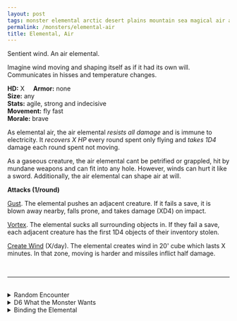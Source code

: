 ```yaml
---
layout: post
tags: monster elemental arctic desert plains mountain sea magical air astral
permalink: /monsters/elemental-air
title: Elemental, Air
---
```


Sentient wind. An air elemental.

Imagine wind moving and shaping itself as if it had its own will. Communicates in hisses and temperature changes.

**HD:** X  &nbsp; &nbsp;  **Armor:** none <br>
**Size:** any <br>
**Stats:** agile, strong and indecisive <br>
**Movement:** fly fast<br>
**Morale:** brave <br>

As elemental air, the air elemental *resists all damage* and is immune to electricity. It *recovers X HP* every round spent only flying and *takes 1D4* damage each round spent not moving.

As a gaseous creature, the air elemental cant be petrified or grappled, hit by mundane weapons and can fit into any hole. However, winds can hurt it like a sword. Additionally, the air elemental can shape air at will.

**Attacks (1/round)**

<ins>Gust</ins>. The elemental pushes an adjacent creature. If it fails a save, it is blown away nearby, falls prone, and takes damage (XD4) on impact.

<ins>Vortex</ins>. The elemental sucks all surrounding objects in. If they fail a save, each adjacent creature has the first 1D4 objects of their inventory stolen.

<ins>Create Wind</ins> (X/day). The elemental creates wind in 20' cube which lasts X minutes. In that zone, moving is harder and missiles inflict half damage.


<br>

---

<br> 

<details markdown="1">
<summary>Random Encounter</summary>

1. **Monster:** 1 air elemental.
1. **Lair:** Arcane maelstrom. <br>	&nbsp; OR <br>	**Omen:** Howling gusts of wind envelop the area.
1. **Spoor:** Everything here has been scattered by wind.
1. **Tracks:** Things in random location, having been blown by the wind.
1. **Trace:** Very windy weather.
1. **Trace:** A bright blue shard from a summoning crystal. 

</details>

<details markdown="1">
<summary>D6 What the Monster Wants </summary>

1. Destroy every static object.
1. Protect the sky.
1. Fight water.
1. Fight fire
1. Fight earth.
1. Return to air.

</details>

<details markdown="1">
<summary>Binding the Elemental</summary>
  
You gain a [Spell Dice](https://saltygoo.github.io/class/magic-user#spells), one Doom Point and ...

1. ... your weight is reduced by 80%.
1. ... wind is against you. 
1. ... you conduct electricity. 
1. ... your clothes are always bellowing.
1. ... you hover.
1. ... the spell word air.  

If you roll a catastrophe, the elemental is released.

</details>
